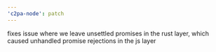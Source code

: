 ```yaml
---
'c2pa-node': patch
---
```


fixes issue where we leave unsettled promises in the rust layer, which caused unhandled promise rejections in the js layer
